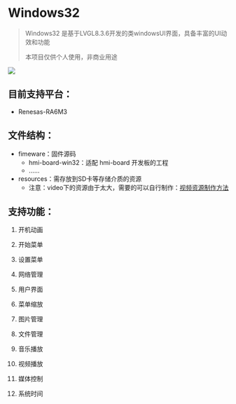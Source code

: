 # Windows32
>  Windows32 是基于LVGL8.3.6开发的类windowsUI界面，具备丰富的UI动效和功能
>
> 本项目仅供个人使用，非商业用途



![](C:\Users\rb\AppData\Roaming\Typora\typora-user-images\image-20230917161821918.png)

## 目前支持平台：

* Renesas-RA6M3

## 文件结构：

* fimeware：固件源码
  * hmi-board-win32：适配 hmi-board 开发板的工程
  * ......
* resources：需存放到SD卡等存储介质的资源
  * 注意：video下的资源由于太大，需要的可以自行制作：[视频资源制作方法](https://github.com/RT-Thread-Studio/sdk-bsp-ra6m3-hmi-board/blob/main/projects/hmi-board-video/README_ZH.md)

## 支持功能：

1. 开机动画

2. 开始菜单

3. 设置菜单

4. 网络管理

5. 用户界面

6. 菜单缩放

7. 图片管理

8. 文件管理

9. 音乐播放

10. 视频播放

11. 媒体控制

12. 系统时间

    

